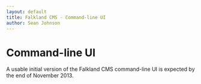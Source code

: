 ```yaml
---
layout: default
title: Falkland CMS - Command-line UI
author: Sean Johnson
---
```


# Command-line UI

A usable initial version of the Falkland CMS command-line UI is expected by the end of November 2013.